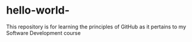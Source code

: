 # hello-world-
This repository is for learning the principles of GitHub as it pertains to my Software Development course 
